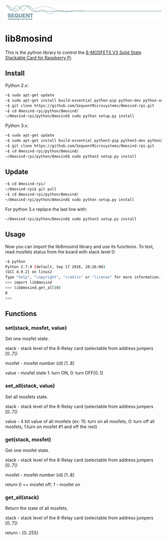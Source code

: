 
[![8mosind-rpi](res/sequent.jpg)](https://sequentmicrosystems.com)

# lib8mosind

This is the python library to control the [8-MOSFETS V3 Solid State Stackable Card for Raspberry Pi](https://sequentmicrosystems.com/collections/industrial-automation/products/eight-mosfets-v3-br-8-layer-stackable-card-br-for-raspberry-pi).

## Install
Python 2.x:
```bash
~$ sudo apt-get update
~$ sudo apt-get install build-essential python-pip python-dev python-smbus git
~$ git clone https://github.com/SequentMicrosystems/8mosind-rpi.git
~$ cd 8mosind-rpi/python/8mosind/
~/8mosind-rpi/python/8mosind$ sudo python setup.py install
```

Python 3.x:
```bash
~$ sudo apt-get update
~$ sudo apt-get install build-essential python3-pip python3-dev python3-smbus git
~$ git clone https://github.com/SequentMicrosystems/8mosind-rpi.git
~$ cd 8mosind-rpi/python/8mosind/
~/8mosind-rpi/python/8mosind$ sudo python3 setup.py install
```
## Update

```bash
~$ cd 8mosind-rpi/
~/8mosind-rpi$ git pull
~$ cd 8mosind-rpi/python/8mosind/
~/8mosind-rpi/python/8mosind$ sudo python setup.py install
```

For python 3.x replace the last line with:
```bash
~/8mosind-rpi/python/8mosind$ sudo python3 setup.py install
```

## Usage 

Now you can import the lib8mosind library and use its functions. To test, read mosfets status from the board with stack level 0:

```bash
~$ python
Python 2.7.9 (default, Sep 17 2016, 20:26:04)
[GCC 4.9.2] on linux2
Type "help", "copyright", "credits" or "license" for more information.
>>> import lib8mosind
>>> lib8mosind.get_all(0)
0
>>>
```

## Functions

### set(stack, mosfet, value)
Set one mosfet state.

stack - stack level of the 8-Relay card (selectable from address jumpers [0..7])

mosfet - mosfet number (id) [1..8]

value - mosfet state 1: turn ON, 0: turn OFF[0..1]


### set_all(stack, value)
Set all mosfets state.

stack - stack level of the 8-Relay card (selectable from address jumpers [0..7])

value - 4 bit value of all mosfets (ex: 15: turn on all mosfets, 0: turn off all mosfets, 1:turn on mosfet #1 and off the rest)

### get(stack, mosfet)
Get one mosfet state.

stack - stack level of the 8-Relay card (selectable from address jumpers [0..7])

mosfet - mosfet number (id) [1..8]

return 0 == mosfet off; 1 - mosfet on

### get_all(stack)
Return the state of all mosfets.

stack - stack level of the 8-Relay card (selectable from address jumpers [0..7])

return - [0..255]

